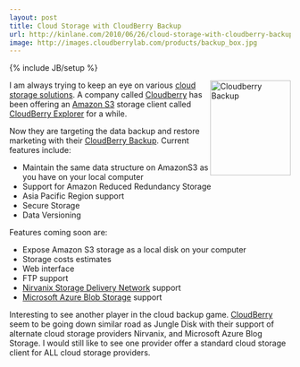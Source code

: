 ```yaml
---
layout: post
title: Cloud Storage with CloudBerry Backup
url: http://kinlane.com/2010/06/26/cloud-storage-with-cloudberry-backup/
image: http://images.cloudberrylab.com/products/backup_box.jpg
---
```

{% include JB/setup %}
<p>
     <img class="alignnone c1" title="Cloudberry Backup" src="http://images.cloudberrylab.com/products/backup_box.jpg"  width="144" height="170" align="right" />I am always trying to keep an eye on various <a href="http://www.kinlane.com/2010/06/data-storage-in-the-clouds/">cloud storage solutions</a>. A company called <a href="http://cloudberrylab.com" target="_blank">Cloudberry</a> has been offering an <a href="http://www.kinlane.com/category/amazon/amazon-s3/">Amazon S3</a> storage client called <a href="http://www.kinlane.com/2009/04/amazon-s3-client-tool/">CloudBerry Explorer</a> for a while.
</p>

<p>
     Now they are targeting the data backup and restore marketing with their <a href="http://cloudberrylab.com/default.aspx?page=cloudberry-backup">CloudBerry Backup</a>. Current features include:
</p>
<ul class="mainlist">
     <li>Maintain the same data structure on AmazonS3 as you have on your local computer
     </li>
     <li>Support for Amazon Reduced Redundancy Storage
     </li>
     <li>Asia Pacific Region support
     </li>
     <li>Secure Storage
     </li>
     <li>Data Versioning
     </li>
</ul>
<p>
     Features coming soon are:
</p>
<ul class="mainlist">
     <li>Expose Amazon S3 storage as a local disk on your computer
     </li>
     <li>Storage costs estimates
     </li>
     <li>Web interface
     </li>
     <li>FTP support
     </li>
     <li>
          <a href="http://www.nirvanix.com/products-services/storage-delivery-network/index.aspx" target="_blank">Nirvanix Storage Delivery Network</a> support
     </li>
     <li>
          <a href="http://www.microsoft.com/windowsazure/windowsazure/" target="_blank">Microsoft Azure Blob Storage</a> support
     </li>
</ul>
<p>
     Interesting to see another player in the cloud backup game. <a href="http://cloudberrylab.com" target="_blank">CloudBerry</a> seem to be going down similar road as Jungle Disk with their support of alternate cloud storage providers Nirvanix, and Microsoft Azure Blog Storage. I would still like to see one provider offer a standard cloud storage client for ALL cloud storage providers.
</p>